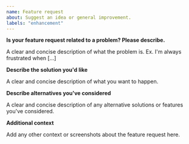 ```yaml
---
name: Feature request
about: Suggest an idea or general improvement.
labels: "enhancement"
---
```



__Is your feature request related to a problem? Please describe.__

A clear and concise description of what the problem is. Ex. I'm always frustrated when [...]


__Describe the solution you'd like__

A clear and concise description of what you want to happen.

__Describe alternatives you've considered__

A clear and concise description of any alternative solutions or features you've considered.


__Additional context__

Add any other context or screenshots about the feature request here.